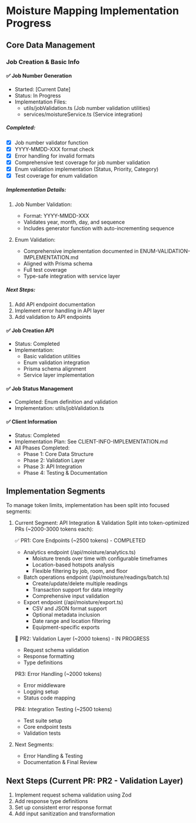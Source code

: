 # Moisture Mapping Implementation Progress

## Core Data Management

### Job Creation & Basic Info

#### ✅ Job Number Generation
- Started: [Current Date]
- Status: In Progress
- Implementation Files:
  - utils/jobValidation.ts (Job number validation utilities)
  - services/moistureService.ts (Service integration)

##### Completed:
- [x] Job number validator function
- [x] YYYY-MMDD-XXX format check
- [x] Error handling for invalid formats
- [x] Comprehensive test coverage for job number validation
- [x] Enum validation implementation (Status, Priority, Category)
- [x] Test coverage for enum validation

##### Implementation Details:
1. Job Number Validation:
   - Format: YYYY-MMDD-XXX
   - Validates year, month, day, and sequence
   - Includes generator function with auto-incrementing sequence

2. Enum Validation:
   - Comprehensive implementation documented in ENUM-VALIDATION-IMPLEMENTATION.md
   - Aligned with Prisma schema
   - Full test coverage
   - Type-safe integration with service layer

##### Next Steps:
1. Add API endpoint documentation
2. Implement error handling in API layer
3. Add validation to API endpoints

#### ✅ Job Creation API
- Status: Completed
- Implementation:
  - Basic validation utilities
  - Enum validation integration
  - Prisma schema alignment
  - Service layer implementation

#### ✅ Job Status Management
- Completed: Enum definition and validation
- Implementation: utils/jobValidation.ts

#### ✅ Client Information
- Status: Completed
- Implementation Plan: See CLIENT-INFO-IMPLEMENTATION.md
- All Phases Completed:
  - Phase 1: Core Data Structure
  - Phase 2: Validation Layer
  - Phase 3: API Integration
  - Phase 4: Testing & Documentation

## Implementation Segments
To manage token limits, implementation has been split into focused segments:

1. Current Segment: API Integration & Validation
   Split into token-optimized PRs (~2000-3000 tokens each):
   
   ✅ PR1: Core Endpoints (~2500 tokens) - COMPLETED
   - Analytics endpoint (/api/moisture/analytics.ts)
     * Moisture trends over time with configurable timeframes
     * Location-based hotspots analysis
     * Flexible filtering by job, room, and floor
   - Batch operations endpoint (/api/moisture/readings/batch.ts)
     * Create/update/delete multiple readings
     * Transaction support for data integrity
     * Comprehensive input validation
   - Export endpoint (/api/moisture/export.ts)
     * CSV and JSON format support
     * Optional metadata inclusion
     * Date range and location filtering
     * Equipment-specific exports
   
   🔄 PR2: Validation Layer (~2000 tokens) - IN PROGRESS
   - Request schema validation
   - Response formatting
   - Type definitions
   
   PR3: Error Handling (~2000 tokens)
   - Error middleware
   - Logging setup
   - Status code mapping
   
   PR4: Integration Testing (~2500 tokens)
   - Test suite setup
   - Core endpoint tests
   - Validation tests

2. Next Segments:
   - Error Handling & Testing
   - Documentation & Final Review

## Next Steps (Current PR: PR2 - Validation Layer)
1. Implement request schema validation using Zod
2. Add response type definitions
3. Set up consistent error response format
4. Add input sanitization and transformation
